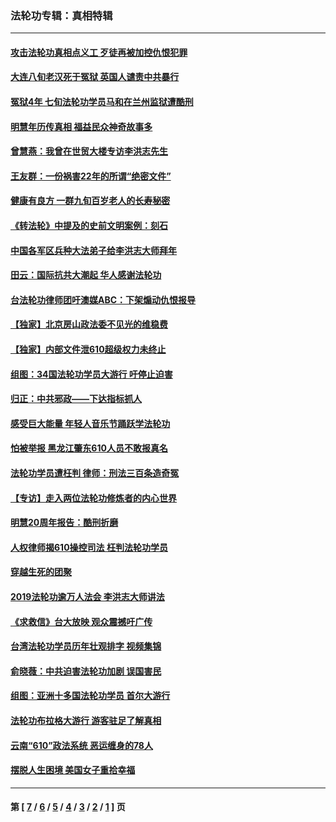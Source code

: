 ### 法轮功专辑：真相特辑
---
#### [攻击法轮功真相点义工 歹徒再被加控仇恨犯罪](../../pages/nf4389/n13601019.md?04160430) 
#### [大连八旬老汉死于冤狱 英国人谴责中共暴行](../../pages/nf4389/n13480118.md?04160430) 
#### [冤狱4年 七旬法轮功学员马和在兰州监狱遭酷刑](../../pages/nf4389/n13304688.md?04160430) 
#### [明慧年历传真相 福益民众神奇故事多](../../pages/nf4389/n13294545.md?04160430) 
#### [曾慧燕：我曾在世贸大楼专访李洪志先生](../../pages/nf4389/n12898729.md?04160430) 
#### [王友群：一份祸害22年的所谓“绝密文件”](../../pages/nf4389/n12871750.md?04160430) 
#### [健康有良方 一群九旬百岁老人的长寿秘密](../../pages/nf4389/n12847475.md?04160430) 
#### [《转法轮》中提及的史前文明案例：刻石](../../pages/nf4389/n12758577.md?04160430) 
#### [中国各军区兵种大法弟子给李洪志大师拜年](../../pages/nf4389/n12750047.md?04160430) 
#### [田云：国际抗共大潮起 华人感谢法轮功](../../pages/nf4389/n12357708.md?04160430) 
#### [台法轮功律师团吁澳媒ABC：下架煽动仇恨报导](../../pages/nf4389/n12279917.md?04160430) 
#### [【独家】北京房山政法委不见光的维稳费](../../pages/nf4389/n12031979.md?04160430) 
#### [【独家】内部文件泄610超级权力未终止](../../pages/nf4389/n12023895.md?04160430) 
#### [组图：34国法轮功学员大游行 吁停止迫害](../../pages/nf4389/n11492658.md?04160430) 
#### [归正：中共邪政——下达指标抓人](../../pages/nf4389/n11474770.md?04160430) 
#### [感受巨大能量 年轻人音乐节踊跃学法轮功](../../pages/nf4389/n11441981.md?04160430) 
#### [怕被举报 黑龙江肇东610人员不敢报真名](../../pages/nf4389/n11436499.md?04160430) 
#### [法轮功学员遭枉判 律师：刑法三百条造奇冤](../../pages/nf4389/n11433943.md?04160430) 
#### [【专访】走入两位法轮功修炼者的内心世界](../../pages/nf4389/n11415623.md?04160430) 
#### [明慧20周年报告：酷刑折磨](../../pages/nf4389/n11387954.md?04160430) 
#### [人权律师揭610操控司法 枉判法轮功学员](../../pages/nf4389/n11313370.md?04160430) 
#### [穿越生死的团聚](../../pages/nf4389/n11258922.md?04160430) 
#### [2019法轮功逾万人法会 李洪志大师讲法](../../pages/nf4389/n11265303.md?04160430) 
#### [《求救信》台大放映 观众震撼吁广传](../../pages/nf4389/n10922251.md?04160430) 
#### [台湾法轮功学员历年壮观排字 视频集锦](../../pages/nf4389/n10878789.md?04160430) 
#### [俞晓薇：中共迫害法轮功加剧 误国害民](../../pages/nf4389/n10859260.md?04160430) 
#### [组图：亚洲十多国法轮功学员 首尔大游行](../../pages/nf4389/n10781149.md?04160430) 
#### [法轮功布拉格大游行 游客驻足了解真相](../../pages/nf4389/n10749360.md?04160430) 
#### [云南“610”政法系统 恶运缠身的78人](../../pages/nf4389/n10747534.md?04160430) 
#### [摆脱人生困境 美国女子重拾幸福](../../pages/nf4389/n10688678.md?04160430) 

---
#### 第 [ [7](./7.md?04160430) / [6](./6.md?04160430) / [5](./5.md?04160430) / [4](./4.md?04160430) / [3](./3.md?04160430) / [2](./2.md?04160430) / [1](./1.md?04160430) ] 页
